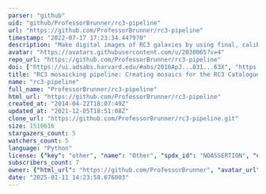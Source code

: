 ```yaml
---
parser: "github"
uid: "github/ProfessorBrunner/rc3-pipeline"
url: "https://github.com/ProfessorBrunner/rc3-pipeline"
timestamp: "2022-07-17 17:23:34.447970"
description: "Make digital images of RC3 galaxies by using final, calibrated SDSS images"
avatar: "https://avatars.githubusercontent.com/u/2030065?v=4"
repo_url: "https://github.com/ProfessorBrunner/rc3-pipeline"
doi: ["https://ui.adsabs.harvard.edu/#abs/2016ApJ...831...63X", "https://ui.adsabs.harvard.edu/#abs/2015arXiv151201204L", "https://ui.adsabs.harvard.edu/abs/2014ascl.soft11006L/abstract"]
title: "RC3 mosaicking pipeline: Creating mosaics for the RC3 Catalogue"
name: "rc3-pipeline"
full_name: "ProfessorBrunner/rc3-pipeline"
html_url: "https://github.com/ProfessorBrunner/rc3-pipeline"
created_at: "2014-04-22T18:07:49Z"
updated_at: "2021-12-05T18:51:08Z"
clone_url: "https://github.com/ProfessorBrunner/rc3-pipeline.git"
size: 1510616
stargazers_count: 5
watchers_count: 5
language: "Python"
license: {"key": "other", "name": "Other", "spdx_id": "NOASSERTION", "url": null, "node_id": "MDc6TGljZW5zZTA="}
subscribers_count: 7
owner: {"html_url": "https://github.com/ProfessorBrunner", "avatar_url": "https://avatars.githubusercontent.com/u/2030065?v=4", "login": "ProfessorBrunner", "type": "User"}
date: "2025-01-11 14:23:58.676003"
---
```

